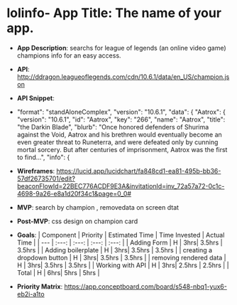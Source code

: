 # lolinfo- **App Title**: The name of your app.
- **App Description**: searchs for league of legends (an online video game) champions info for an easy access.
- **API**: http://ddragon.leagueoflegends.com/cdn/10.6.1/data/en_US/champion.json
- **API Snippet**: 
- 
    "format": "standAloneComplex",
    "version": "10.6.1",
    "data": {
        "Aatrox": {
            "version": "10.6.1",
            "id": "Aatrox",
            "key": "266",
            "name": "Aatrox",
            "title": "the Darkin Blade",
            "blurb": "Once honored defenders of Shurima against the Void, Aatrox and his brethren would eventually become an even greater threat to Runeterra, and were defeated only by cunning mortal sorcery. But after centuries of imprisonment, Aatrox was the first to find...",
            "info": {

- **Wireframes**:  https://lucid.app/lucidchart/fa848cd1-ea81-495b-bb36-57df26735701/edit?beaconFlowId=22BEC776ACDF9E3A&invitationId=inv_72a57a72-0c1c-4698-9a26-e8a1d20f34c1&page=0_0#
- **MVP**: search by champion , removedata on screen dtat 
- **Post-MVP**: css design on champion card
- **Goals**:
| Component | Priority | Estimated Time | Time Invested | Actual Time |
| --- | :---: |  :---: | :---: | :---: |
| Adding Form | H | 3hrs| 3.5hrs | 3.5hrs |
| Adding boilerplate | H | 3hrs| 3.5hrs | 3.5hrs |
| creating a dropdown button | H | 3hrs| 3.5hrs | 3.5hrs |
| removing rendered data | H | 3hrs| 3.5hrs | 3.5hrs |
| Working with API | H | 3hrs| 2.5hrs | 2.5hrs |
| Total | H | 6hrs| 5hrs | 5hrs |



- **Priority Matrix**: https://app.conceptboard.com/board/s548-nbq1-yux6-eb2i-a1to
